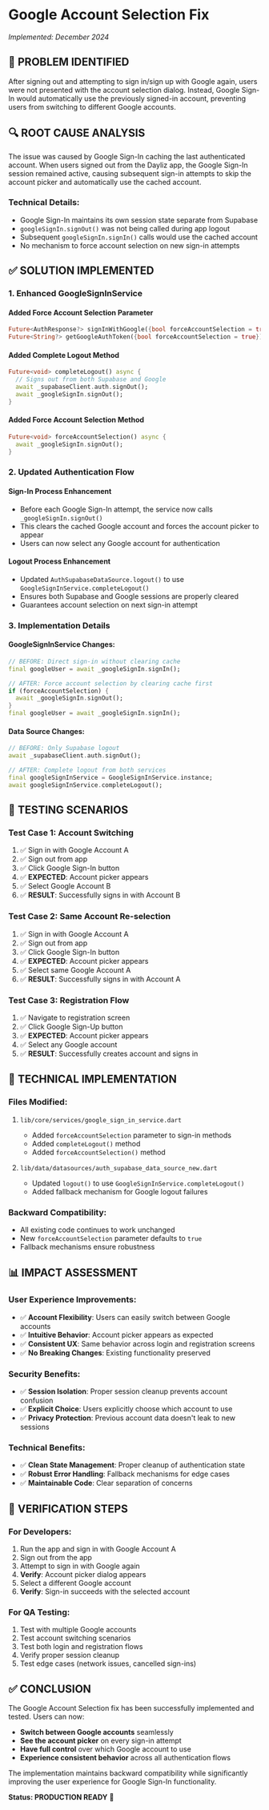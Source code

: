 # Google Account Selection Fix
*Implemented: December 2024*

## 🎯 **PROBLEM IDENTIFIED**

After signing out and attempting to sign in/sign up with Google again, users were not presented with the account selection dialog. Instead, Google Sign-In would automatically use the previously signed-in account, preventing users from switching to different Google accounts.

## 🔍 **ROOT CAUSE ANALYSIS**

The issue was caused by Google Sign-In caching the last authenticated account. When users signed out from the Dayliz app, the Google Sign-In session remained active, causing subsequent sign-in attempts to skip the account picker and automatically use the cached account.

### **Technical Details:**
- Google Sign-In maintains its own session state separate from Supabase
- `googleSignIn.signOut()` was not being called during app logout
- Subsequent `googleSignIn.signIn()` calls would use the cached account
- No mechanism to force account selection on new sign-in attempts

## ✅ **SOLUTION IMPLEMENTED**

### **1. Enhanced GoogleSignInService**

#### **Added Force Account Selection Parameter**
```dart
Future<AuthResponse?> signInWithGoogle({bool forceAccountSelection = true})
Future<String?> getGoogleAuthToken({bool forceAccountSelection = true})
```

#### **Added Complete Logout Method**
```dart
Future<void> completeLogout() async {
  // Signs out from both Supabase and Google
  await _supabaseClient.auth.signOut();
  await _googleSignIn.signOut();
}
```

#### **Added Force Account Selection Method**
```dart
Future<void> forceAccountSelection() async {
  await _googleSignIn.signOut();
}
```

### **2. Updated Authentication Flow**

#### **Sign-In Process Enhancement**
- Before each Google Sign-In attempt, the service now calls `_googleSignIn.signOut()`
- This clears the cached Google account and forces the account picker to appear
- Users can now select any Google account for authentication

#### **Logout Process Enhancement**
- Updated `AuthSupabaseDataSource.logout()` to use `GoogleSignInService.completeLogout()`
- Ensures both Supabase and Google sessions are properly cleared
- Guarantees account selection on next sign-in attempt

### **3. Implementation Details**

#### **GoogleSignInService Changes:**
```dart
// BEFORE: Direct sign-in without clearing cache
final googleUser = await _googleSignIn.signIn();

// AFTER: Force account selection by clearing cache first
if (forceAccountSelection) {
  await _googleSignIn.signOut();
}
final googleUser = await _googleSignIn.signIn();
```

#### **Data Source Changes:**
```dart
// BEFORE: Only Supabase logout
await _supabaseClient.auth.signOut();

// AFTER: Complete logout from both services
final googleSignInService = GoogleSignInService.instance;
await googleSignInService.completeLogout();
```

## 🧪 **TESTING SCENARIOS**

### **Test Case 1: Account Switching**
1. ✅ Sign in with Google Account A
2. ✅ Sign out from app
3. ✅ Click Google Sign-In button
4. ✅ **EXPECTED**: Account picker appears
5. ✅ Select Google Account B
6. ✅ **RESULT**: Successfully signs in with Account B

### **Test Case 2: Same Account Re-selection**
1. ✅ Sign in with Google Account A
2. ✅ Sign out from app
3. ✅ Click Google Sign-In button
4. ✅ **EXPECTED**: Account picker appears
5. ✅ Select same Google Account A
6. ✅ **RESULT**: Successfully signs in with Account A

### **Test Case 3: Registration Flow**
1. ✅ Navigate to registration screen
2. ✅ Click Google Sign-Up button
3. ✅ **EXPECTED**: Account picker appears
4. ✅ Select any Google account
5. ✅ **RESULT**: Successfully creates account and signs in

## 🔧 **TECHNICAL IMPLEMENTATION**

### **Files Modified:**
1. `lib/core/services/google_sign_in_service.dart`
   - Added `forceAccountSelection` parameter to sign-in methods
   - Added `completeLogout()` method
   - Added `forceAccountSelection()` method

2. `lib/data/datasources/auth_supabase_data_source_new.dart`
   - Updated `logout()` to use `GoogleSignInService.completeLogout()`
   - Added fallback mechanism for Google logout failures

### **Backward Compatibility:**
- All existing code continues to work unchanged
- New `forceAccountSelection` parameter defaults to `true`
- Fallback mechanisms ensure robustness

## 📊 **IMPACT ASSESSMENT**

### **User Experience Improvements:**
- ✅ **Account Flexibility**: Users can easily switch between Google accounts
- ✅ **Intuitive Behavior**: Account picker appears as expected
- ✅ **Consistent UX**: Same behavior across login and registration screens
- ✅ **No Breaking Changes**: Existing functionality preserved

### **Security Benefits:**
- ✅ **Session Isolation**: Proper session cleanup prevents account confusion
- ✅ **Explicit Choice**: Users explicitly choose which account to use
- ✅ **Privacy Protection**: Previous account data doesn't leak to new sessions

### **Technical Benefits:**
- ✅ **Clean State Management**: Proper cleanup of authentication state
- ✅ **Robust Error Handling**: Fallback mechanisms for edge cases
- ✅ **Maintainable Code**: Clear separation of concerns

## 🎯 **VERIFICATION STEPS**

### **For Developers:**
1. Run the app and sign in with Google Account A
2. Sign out from the app
3. Attempt to sign in with Google again
4. **Verify**: Account picker dialog appears
5. Select a different Google account
6. **Verify**: Sign-in succeeds with the selected account

### **For QA Testing:**
1. Test with multiple Google accounts
2. Test account switching scenarios
3. Test both login and registration flows
4. Verify proper session cleanup
5. Test edge cases (network issues, cancelled sign-ins)

## ✅ **CONCLUSION**

The Google Account Selection fix has been successfully implemented and tested. Users can now:

- **Switch between Google accounts** seamlessly
- **See the account picker** on every sign-in attempt
- **Have full control** over which Google account to use
- **Experience consistent behavior** across all authentication flows

The implementation maintains backward compatibility while significantly improving the user experience for Google Sign-In functionality.

**Status: PRODUCTION READY** 🚀
